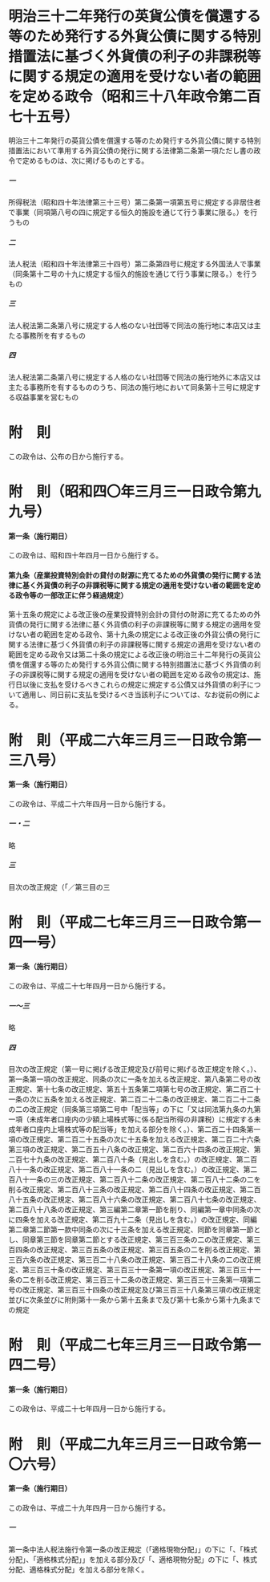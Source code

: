 # 明治三十二年発行の英貨公債を償還する等のため発行する外貨公債に関する特別措置法に基づく外貨債の利子の非課税等に関する規定の適用を受けない者の範囲を定める政令（昭和三十八年政令第二百七十五号）
明治三十二年発行の英貨公債を償還する等のため発行する外貨公債に関する特別措置法において準用する外貨公債の発行に関する法律第二条第一項ただし書の政令で定めるものは、次に掲げるものとする。
##### 一
所得税法（昭和四十年法律第三十三号）第二条第一項第五号に規定する非居住者で事業（同項第八号の四に規定する恒久的施設を通じて行う事業に限る。）を行うもの
##### 二
法人税法（昭和四十年法律第三十四号）第二条第四号に規定する外国法人で事業（同条第十二号の十九に規定する恒久的施設を通じて行う事業に限る。）を行うもの
##### 三
法人税法第二条第八号に規定する人格のない社団等で同法の施行地に本店又は主たる事務所を有するもの
##### 四
法人税法第二条第八号に規定する人格のない社団等で同法の施行地外に本店又は主たる事務所を有するもののうち、同法の施行地において同条第十三号に規定する収益事業を営むもの
# 附　則
この政令は、公布の日から施行する。
# 附　則（昭和四〇年三月三一日政令第九九号）
#### 第一条（施行期日）
この政令は、昭和四十年四月一日から施行する。
#### 第九条（産業投資特別会計の貸付の財源に充てるための外貨債の発行に関する法律に基く外貨債の利子の非課税等に関する規定の適用を受けない者の範囲を定める政令等の一部改正に伴う経過規定）
第十五条の規定による改正後の産業投資特別会計の貸付の財源に充てるための外貨債の発行に関する法律に基く外貨債の利子の非課税等に関する規定の適用を受けない者の範囲を定める政令、第十九条の規定による改正後の外貨公債の発行に関する法律に基づく外貨債の利子の非課税等に関する規定の適用を受けない者の範囲を定める政令又は第二十条の規定による改正後の明治三十二年発行の英貨公債を償還する等のため発行する外貨公債に関する特別措置法に基づく外貨債の利子の非課税等に関する規定の適用を受けない者の範囲を定める政令の規定は、施行日以後に支払を受けるべきこれらの規定に規定する公債又は外貨債の利子について適用し、同日前に支払を受けるべき当該利子については、なお従前の例による。
# 附　則（平成二六年三月三一日政令第一三八号）
#### 第一条（施行期日）
この政令は、平成二十六年四月一日から施行する。
##### 一・二
略
##### 三
目次の改正規定（「／第三目の三
# 附　則（平成二七年三月三一日政令第一四一号）
#### 第一条（施行期日）
この政令は、平成二十七年四月一日から施行する。
##### 一～三
略
##### 四
目次の改正規定（第一号に掲げる改正規定及び前号に掲げる改正規定を除く。）、第一条第一項の改正規定、同条の次に一条を加える改正規定、第八条第二号の改正規定、第十七条の改正規定、第五十五条第二項第七号の改正規定、第二百二十一条の次に五条を加える改正規定、第二百二十二条の改正規定、第二百二十二条の二の改正規定（同条第三項第二号中「配当等」の下に「又は同法第九条の九第一項（未成年者口座内の少額上場株式等に係る配当所得の非課税）に規定する未成年者口座内上場株式等の配当等」を加える部分を除く。）、第二百二十四条第一項の改正規定、第二百二十五条の次に十五条を加える改正規定、第二百二十六条第三項の改正規定、第二百五十八条の改正規定、第二百六十四条の改正規定、第二百七十九条の改正規定、第二百八十条（見出しを含む。）の改正規定、第二百八十一条の改正規定、第二百八十一条の二（見出しを含む。）の改正規定、第二百八十一条の三の改正規定、第二百八十二条の改正規定、第二百八十二条の二を削る改正規定、第二百八十三条の改正規定、第二百八十四条の改正規定、第二百八十五条の改正規定、第二百八十六条の改正規定、第二百八十七条の改正規定、第二百八十八条の改正規定、第三編第二章第一節を削り、同編第一章中同条の次に四条を加える改正規定、第二百九十二条（見出しを含む。）の改正規定、同編第二章第二節第一款中同条の次に十三条を加える改正規定、同節を同章第一節とし、同章第三節を同章第二節とする改正規定、第三百三条の二の改正規定、第三百四条の改正規定、第三百五条の改正規定、第三百五条の二を削る改正規定、第三百六条の改正規定、第三百二十八条の改正規定、第三百二十八条の二の改正規定、第三百三十条の改正規定、第三百三十一条第一項の改正規定、第三百三十一条の二を削る改正規定、第三百三十二条の改正規定、第三百三十三条第一項第二号の改正規定、第三百三十四条の改正規定及び第三百三十八条第三項の改正規定並びに次条並びに附則第十一条から第十五条まで及び第十七条から第十九条までの規定
# 附　則（平成二七年三月三一日政令第一四二号）
#### 第一条（施行期日）
この政令は、平成二十七年四月一日から施行する。
# 附　則（平成二九年三月三一日政令第一〇六号）
#### 第一条（施行期日）
この政令は、平成二十九年四月一日から施行する。
##### 一
第一条中法人税法施行令第一条の改正規定（「適格現物分配」」の下に「、「株式分配」、「適格株式分配」」を加える部分及び「、適格現物分配」の下に「、株式分配、適格株式分配」を加える部分を除く。
